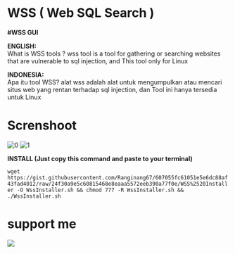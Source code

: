# WSS ( Web SQL Search )

**#WSS GUI**<br/>

**ENGLISH:**<br/>
What is WSS tools ? wss tool is a tool for gathering or searching websites that are vulnerable to sql injection, and This tool only for Linux<br/>

**INDONESIA:**<br/>
Apa itu tool WSS? alat wss adalah alat untuk mengumpulkan atau mencari situs web yang rentan terhadap sql injection, dan Tool ini hanya tersedia untuk Linux

# Screnshoot

![0](https://github.com/Ranginang67/WSS/blob/master/ex/1.png)
![1](https://github.com/Ranginang67/WSS/blob/master/ex/2.png)

**INSTALL (Just copy this command and paste to your terminal)**

`wget https://gist.githubusercontent.com/Ranginang67/607055fc61051e5e6dc88af43fad4012/raw/24f30a9e5c60815468e8eaaa5572eeb390a77f0e/WSS%2520Installer -O WssInstaller.sh && chmod 777 -R WssInstaller.sh && ./WssInstaller.sh`


# support me
<a href="https://www.youtube.com/channel/UCNMD5U02GFeWLqmrl_XSPGQ"><img src="https://img.shields.io/badge/subcribe-YouTube-red.svg">
